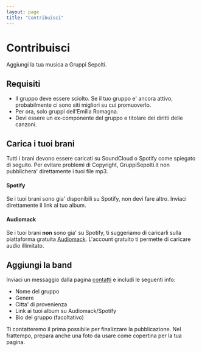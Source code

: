 ```yaml
---
layout: page
title: "Contribuisci"
---
```


# Contribuisci

Aggiungi la tua musica a Gruppi Sepolti.

## Requisiti

* Il gruppo deve essere sciolto. Se il tuo gruppo e' ancora attivo, probabilmente ci sono siti migliori su cui promuoverlo.
* Per ora, solo gruppi dell'Emilia Romagna.
* Devi essere un ex-componente del gruppo e titolare dei diritti delle canzoni.

## Carica i tuoi brani

Tutti i brani devono essere caricati su SoundCloud o Spotify come spiegato di seguito.
Per evitare problemi di Copyright, GruppiSepolti.it non pubblichera' direttamente i tuoi file mp3.

#### Spotify

Se i tuoi brani sono gia' disponibili su Spotify, non devi fare altro. Inviaci direttamente il link al tuo album.

#### Audiomack

Se i tuoi brani **non** sono gia' su Spotify, ti suggeriamo di caricarli sulla piattaforma gratuita [Audiomack](https://audiomack.com). L'account gratuito ti permette di caricare audio illimitato.

## Aggiungi la band

Inviaci un messaggio dalla pagina [contatti](/contact) e includi le seguenti info:
* Nome del gruppo
* Genere
* Citta' di provenienza
* Link ai tuoi album su Audiomack/Spotify
* Bio del gruppo (facoltativo)

Ti contatteremo il prima possibile per finalizzare la pubblicazione. Nel frattempo, prepara anche una foto da usare come copertina per la tua pagina.



